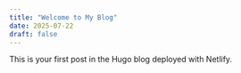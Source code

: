 ```yaml
---
title: "Welcome to My Blog"
date: 2025-07-22
draft: false
---
```


This is your first post in the Hugo blog deployed with Netlify.
